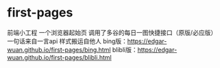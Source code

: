 # first-pages
前端小工程  一个浏览器起始页
调用了多谷的每日一图快捷接口（原版/必应版）
一句话来自一言api
样式搬运自他人
bing版：https://edgar-wuan.github.io/first-pages/bing.html
blibli版：https://edgar-wuan.github.io/first-pages/blibli.html